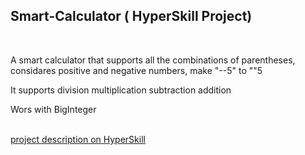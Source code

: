 <h2>Smart-Calculator ( HyperSkill Project)</h2>
<br>
<p>A smart calculator that supports all the combinations of parentheses, considares positive and negative numbers, make "--5" to ""5</p>
<p>It supports division multiplication subtraction addition</p>
<p>Wors with BigInteger<p>
<br>
<a href="https://hyperskill.org/projects/38?goal=7">project description on HyperSkill</a>
